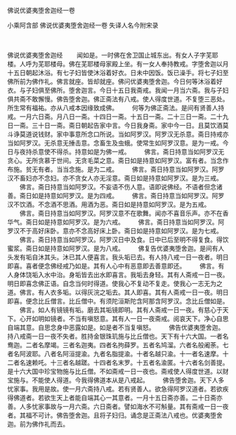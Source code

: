 佛说优婆夷堕舍迦经一卷


小乘阿含部
佛说优婆夷堕舍迦经一卷
失译人名今附宋录


　　

佛说优婆夷堕舍迦经
　　闻如是。一时佛在舍卫国止城东出。有女人子字芜耶楼。人呼为芜耶楼母。佛在芜耶楼母家殿上坐。有一女人奉持教戒。字堕舍迦以月十五日朝起沐浴。有七子妇皆使沐浴着好衣。日未中因饭。饭已澡手。将七子妇至佛所前为佛作礼。佛言就座。皆却就座。佛问优婆夷堕舍迦。今日何等沐浴着好衣。与子妇俱至佛所。堕舍迦言。今日十五日我斋戒。我闻一月当六斋。我与子妇俱共斋不敢懈慢。佛告堕舍迦。佛正斋法有八戒。使人得度世道。不复堕三恶处。所生常有福祐。亦从八戒本因缘致成佛。
　　何等为佛正斋法。是间有贤善人持戒。一月六日斋。月八日一斋。十四日一斋。十五日一斋。二十三日一斋。二十九日一斋。三十日一斋。斋日朝起告家中言。今日我身斋。家中今一日。且莫饮酒莫斗诤莫道说钱财。家中事意所念口所说。当如阿罗汉。阿罗汉无杀意。斋日持戒亦当如阿罗汉。无杀意无捶击意。念畜生及虫蛾。使常生如阿罗汉意。是为一戒。今日与夜持杀意使不得杀。持意如是为佛一戒。
　　佛言。斋日持意当如阿罗汉无贪心。无所贪慕于世间。无贪毛菜之意。斋日如是持意如阿罗汉。富有者。当念作布施。贫无有者。当当念施。是为二戒。
　　佛言。斋日持意当如阿罗汉。阿罗汉不畜妇亦不念妇。亦不贪女人亦无淫意。斋日如是持意如阿罗汉。是为三戒。
　　佛言。斋日持意当如阿罗汉。不妄语不伤人意。语即说佛经。不语者但念诸善。斋日如是持意如阿罗汉。是为四戒。
　　佛言。斋日持意当如阿罗汉。阿罗汉不饮酒。不念酒不思酒。用酒为恶。斋日如是持意如阿罗汉。是为五戒。
　　佛言。斋日持意当如阿罗汉。阿罗汉意不在歌舞。闻亦不喜音乐声。亦不在香华气。斋日如是持意如阿罗汉。是为六戒。
　　佛言。斋日持意当如阿罗汉。阿罗汉不于高好床卧。意亦不念高好床上卧。斋日如是持意如阿罗汉。是为七戒。
　　佛言。斋日持意当如阿罗汉。阿罗汉日中及食。日中已后至明不得复食。得饮蜜浆。斋日如是持意如阿罗汉。是为八戒。
　　佛复告优婆夷堕舍迦。是间有人头发有垢自沐其头。沐已其人便喜言。我头垢已去。有人持八戒一日一夜者。明日即喜。喜者便念佛经戒乃如是。其有人心中有恶意即去善意即还。
　　佛言。有人身体饶垢入水中治。身垢皆去出水即喜言。我垢去身轻。其有人斋戒一日一夜。明日即喜念佛正语。自念当何时得道。使我心不复动不复走。使我心一志无为之道。佛言。有人衣多垢。以得灰浣之垢去。其人即喜。其有人斋戒一日一夜。明日即喜。便念比丘僧言。比丘僧中。有须陀洹斯陀含阿那含阿罗汉。念比丘僧如是。
　　佛言。如人有镜镜有垢。磨去其垢镜即明。其有人斋戒一日一夜。有慈心于天下。心开如明如镜者。不当有嗔怒意。其有人一日一夜斋戒。阅哀天下。净心自思自端其意。自思念身中恶露如是。如是者不当复嗔怒。
　　佛告优婆夷堕舍迦。持八戒斋一日一夜不失者。胜持金银珠玑施与比丘僧也。天下有十六大国。一者名鸯迦。二者名摩竭。三者名迦夷。四者名拘薛罗。五者名鸠溜。六者名般阇荼。七者名阿波耶。八者名阿洹提渝。九者名脂提渝。十者名越只渝。十一者名速摩。十二者名速赖吒。十三者名越蹉。十四者名末罗。十五者名渝匿。十六者名剑善提。是十六大国中珍宝物施与比丘僧。不如斋戒一日一夜也。斋戒使人得度世道。以财宝施与。不能使人得道。今我得佛道本从是八戒起。
　　佛告堕舍迦。天下人多忧家事。我用是故。使一月六斋持八戒。若有贤善人。欲急得阿罗汉道者。若欲疾得佛道者。若欲生天上者能自端其心一其意者。一月十五日斋亦善。二十日斋亦善。人多忧家事故与一月六斋。六日斋者。譬如海水不可斛量。其有斋戒一日一夜者。其福不可计。佛告堕舍迦。且将子妇归。诵念是正斋法八戒也。优婆夷堕舍迦。前为佛作礼而去。
 
